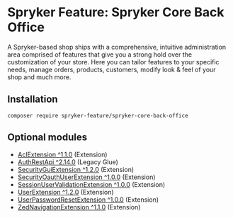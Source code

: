 # Spryker Feature: Spryker Core Back Office

A Spryker-based shop ships with a comprehensive, intuitive administration area comprised of features that give you a strong hold over the customization of your store. Here you can tailor features to your specific needs, manage orders, products, customers, modify look & feel of your shop and much more.

## Installation

```
composer require spryker-feature/spryker-core-back-office
```

## Optional modules
- [AclExtension ^1.1.0](https://github.com/spryker/acl-extension) (Extension)
- [AuthRestApi ^2.14.0](https://github.com/spryker/auth-rest-api) (Legacy Glue)
- [SecurityGuiExtension ^1.2.0](https://github.com/spryker/security-gui-extension) (Extension)
- [SecurityOauthUserExtension ^1.0.0](https://github.com/spryker/security-oauth-user-extension) (Extension)
- [SessionUserValidationExtension ^1.0.0](https://github.com/spryker/session-user-validation-extension) (Extension)
- [UserExtension ^1.2.0](https://github.com/spryker/user-extension) (Extension)
- [UserPasswordResetExtension ^1.0.0](https://github.com/spryker/user-password-reset-extension) (Extension)
- [ZedNavigationExtension ^1.1.0](https://github.com/spryker/zed-navigation-extension) (Extension)
